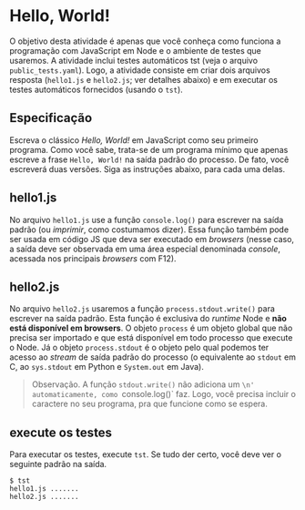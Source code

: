 # Hello, World!

O objetivo desta atividade é apenas que você conheça como
funciona a programação com JavaScript em Node e o ambiente de
testes que usaremos. A atividade inclui testes automáticos tst
(veja o arquivo `public_tests.yaml`). Logo, a atividade consiste
em criar dois arquivos resposta (`hello1.js` e `hello2.js`; ver
detalhes abaixo) e em executar os testes automáticos fornecidos
(usando o `tst`).

## Especificação

Escreva o clássico _Hello, World!_ em JavaScript como seu
primeiro programa. Como você sabe, trata-se de um programa mínimo
que apenas escreve a frase `Hello, World!` na saída padrão do
processo. De fato, você escreverá duas versões. Siga as
instruções abaixo, para cada uma delas.

## hello1.js

No arquivo `hello1.js` use a função `console.log()` para escrever
na saída padrão (ou _imprimir_, como costumamos dizer). Essa
função também pode ser usada em código JS que deva ser executado
em _browsers_ (nesse caso, a saída deve ser observada em uma área
especial denominada _console_, acessada nos principais _browsers_
com F12).


## hello2.js

No arquivo `hello2.js` usaremos a função `process.stdout.write()`
para escrever na saída padrão. Esta função é exclusiva do
_runtime_ Node e **não está disponível em browsers**. O objeto
`process` é um objeto global que não precisa ser importado e que
está disponível em todo processo que execute o Node. Já o objeto
`process.stdout` é o objeto pelo qual podemos ter acesso ao
_stream_ de saída padrão do processo (o equivalente ao `stdout`
em C, ao `sys.stdout` em Python e `System.out` em Java).

> Observação. A função `stdout.write()` não adiciona um `\n'
> automaticamente, como `console.log()` faz. Logo, você precisa
> incluir o caractere no seu programa, pra que funcione como se
> espera.

## execute os testes

Para executar os testes, execute `tst`. Se tudo der certo, você
deve ver o seguinte padrão na saída.

```
$ tst
hello1.js .......         
hello2.js .......
```
